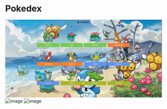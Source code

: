 # Pokedex #
![image](/src/assets/index.png)
![image](https://user-images.githubusercontent.com/81174890/203855310-2d9445a0-1162-47dd-a118-f230f78b52bf.png)
![image](https://user-images.githubusercontent.com/81174890/203855338-d428af36-0f9b-491f-87e2-6e00d57b4970.png)
